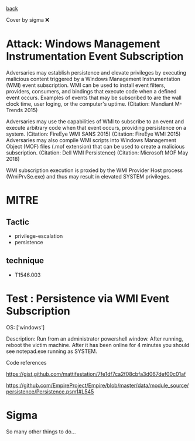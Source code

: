 [back](../index.md)

Cover by sigma :x: 

# Attack: Windows Management Instrumentation Event Subscription

 Adversaries may establish persistence and elevate privileges by executing malicious content triggered by a Windows Management Instrumentation (WMI) event subscription. WMI can be used to install event filters, providers, consumers, and bindings that execute code when a defined event occurs. Examples of events that may be subscribed to are the wall clock time, user loging, or the computer's uptime. (Citation: Mandiant M-Trends 2015)

Adversaries may use the capabilities of WMI to subscribe to an event and execute arbitrary code when that event occurs, providing persistence on a system. (Citation: FireEye WMI SANS 2015) (Citation: FireEye WMI 2015) Adversaries may also compile WMI scripts into Windows Management Object (MOF) files (.mof extension) that can be used to create a malicious subscription. (Citation: Dell WMI Persistence) (Citation: Microsoft MOF May 2018)

WMI subscription execution is proxied by the WMI Provider Host process (WmiPrvSe.exe) and thus may result in elevated SYSTEM privileges.

# MITRE
## Tactic
  - privilege-escalation
  - persistence

## technique
  - T1546.003

# Test : Persistence via WMI Event Subscription

OS: ['windows']

Description: Run from an administrator powershell window. After running, reboot the victim machine.
After it has been online for 4 minutes you should see notepad.exe running as SYSTEM.

Code references

https://gist.github.com/mattifestation/7fe1df7ca2f08cbfa3d067def00c01af

https://github.com/EmpireProject/Empire/blob/master/data/module_source/persistence/Persistence.psm1#L545


# Sigma

 So many other things to do...